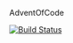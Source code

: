 AdventOfCode

[![Build Status](https://btopserviceprojects.visualstudio.com/AdventOfCode/_apis/build/status/mabargiel.AdventOfCode?branchName=master)](https://btopserviceprojects.visualstudio.com/AdventOfCode/_build/latest?definitionId=8&branchName=master)
